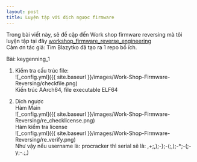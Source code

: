 ```yaml
---
layout: post
title: Luyện tập với dịch ngược firmware
---
```


Trong bài viết này, sẽ đề cập đến Work shop firmware reversing mà tôi luyện tập tại đây [workshop_firmware_reverse_engineering](https://github.com/emproof-com/workshop_firmware_reverse_engineering)  
Cảm ơn tác giả: Tim Blazytko đã tạo ra 1 repo bổ ích.  

Bài: keygenning_1  
1. Kiểm tra cấu trúc file:  
![_config.yml]({{ site.baseurl }}/images/Work-Shop-Firmware-Reversing/checkfile.png)  
Kiến trúc AArch64, file executable ELF64  
  
2. Dịch ngược  
Hàm Main  
![_config.yml]({{ site.baseurl }}/images/Work-Shop-Firmware-Reversing/re_checklicense.png)  
Hàm kiểm tra license  
![_config.yml]({{ site.baseurl }}/images/Work-Shop-Firmware-Reversing/re_verify.png)  
Như vậy nếu username là: procracker thì serial sẽ là: ,+;,);-};-(;,);-*;-(;-y;-.;,)  